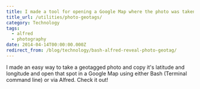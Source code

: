 ```yaml
---
title: I made a tool for opening a Google Map where the photo was taken
title_url: /utilities/photo-geotags/
category: Technology
tags:
  - alfred
  - photography
date: 2014-04-14T00:00:00.000Z
redirect_from: /blog/technology/bash-alfred-reveal-photo-geotag/
---
```

I made an easy way to take a geotagged photo and copy it's latitude and longitude and open that spot in a Google Map using either Bash (Terminal command line) or via Alfred. Check it out!

